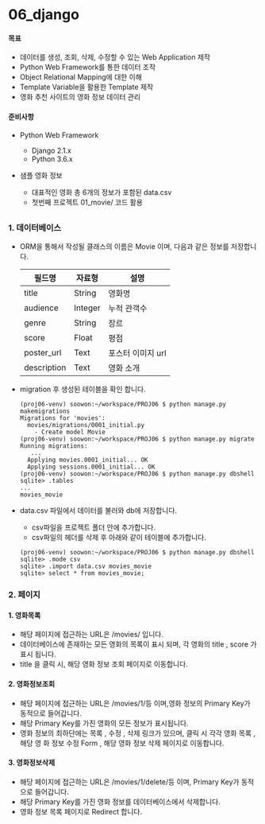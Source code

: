 #  06_django

#### 목표

- 데이터를 생성, 조회, 삭제, 수정할 수 있는 Web Application 제작
- Python Web Framework를 통한 데이터 조작
- Object Relational Mapping에 대한 이해
- Template Variable을 활용한 Template 제작
- 영화 추천 사이트의 영화 정보 데이터 관리



####  준비사항

- Python Web Framework
  - Django 2.1.x
  - Python 3.6.x

- 샘플 영화 정보
  - 대표적인 영화 총 6개의 정보가 포함된 data.csv
  - 첫번째 프로젝트 01_movie/ 코드 활용

##  



###  1. 데이터베이스

- ORM을 통해서 작성될 클래스의 이름은 Movie 이며, 다음과 같은 정보를 저장합니다.

  | 필드명      | 자료형  | 설명              |
  | ----------- | ------- | ----------------- |
  | title       | String  | 영화명            |
  | audience    | Integer | 누적 관객수       |
  | genre       | String  | 장르              |
  | score       | Float   | 평점              |
  | poster_url  | Text    | 포스터 이미지 url |
  | description | Text    | 영화 소개         |

- migration 후 생성된 테이블을 확인 합니다.

  ``` shell
  (proj06-venv) soowon:~/workspace/PROJ06 $ python manage.py makemigrations
  Migrations for 'movies':
    movies/migrations/0001_initial.py
      - Create model Movie
  (proj06-venv) soowon:~/workspace/PROJ06 $ python manage.py migrate
  Running migrations:
     ... 
    Applying movies.0001_initial... OK
    Applying sessions.0001_initial... OK
  (proj06-venv) soowon:~/workspace/PROJ06 $ python manage.py dbshell 
  sqlite> .tables
  ...
  movies_movie 
  ```

- data.csv 파일에서 데이터를 불러와 db에 저장합니다.

  - csv파일을 프로젝트 폴더 안에 추가합니다.
  - csv파일의 헤더를 삭제 후 아래와 같이 테이블에 추가합니다. 

  ```shell
  (proj06-venv) soowon:~/workspace/PROJ06 $ python manage.py dbshell  
  sqlite> .mode csv
  sqlite> .import data.csv movies_movie
  sqlite> select * from movies_movie;
  ```


###  2. 페이지

####  1. 영화목록

- 해당 페이지에 접근하는 URL은 /movies/ 입니다.
- 데이터베이스에 존재하는 모든 영화의 목록이 표시 되며, 각 영화의 title , score 가 표시
  됩니다.
- title 을 클릭 시, 해당 영화 정보 조회 페이지로 이동합니다.

#### 2. 영화정보조회

- 해당 페이지에 접근하는 URL은 /movies/1/등 이며,영화 정보의 Primary Key가 동적으로 들어갑니다.
- 해당 Primary Key를 가진 영화의 모든 정보가 표시됩니다.
- 영화 정보의 최하단에는 목록 , 수정 , 삭제 링크가 있으며, 클릭 시 각각 영화 목록 , 해당 영
  화 정보 수정 Form , 해당 영화 정보 삭제 페이지로 이동합니다.

#### 3. 영화정보삭제

- 해당 페이지에 접근하는 URL은 /movies/1/delete/등 이며, Primary Key가 동적으로 들어갑니다.
- 해당 Primary Key를 가진 영화 정보를 데이터베이스에서 삭제합니다.
- 영화 정보 목록 페이지로 Redirect 합니다.



##   